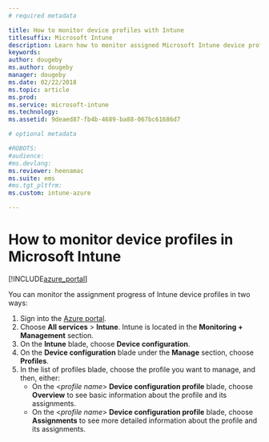 ```yaml
---
# required metadata

title: How to monitor device profiles with Intune
titlesuffix: Microsoft Intune
description: Learn how to monitor assigned Microsoft Intune device profiles.
keywords:
author: dougeby
ms.author: dougeby
manager: dougeby
ms.date: 02/22/2018
ms.topic: article
ms.prod:
ms.service: microsoft-intune
ms.technology:
ms.assetid: 9deaed87-fb4b-4689-ba88-067bc61686d7

# optional metadata

#ROBOTS:
#audience:
#ms.devlang:
ms.reviewer: heenamac
ms.suite: ems
#ms.tgt_pltfrm:
ms.custom: intune-azure

---
```


# How to monitor device profiles in Microsoft Intune

[!INCLUDE[azure_portal](./includes/azure_portal.md)]

You can monitor the assignment progress of Intune device profiles in two ways:


1. Sign into the [Azure portal](https://portal.azure.com).
2. Choose **All services** > **Intune**. Intune is located in the **Monitoring + Management** section.
3. On the **Intune** blade, choose **Device configuration**.
2. On the **Device configuration** blade under the **Manage** section, choose **Profiles**.
2. In the list of profiles blade, choose the profile you want to manage, and then, either:
	- On the <*profile name*> **Device configuration profile** blade, choose **Overview** to see basic information about the profile and its assignments.
	- On the <*profile name*> **Device configuration profile** blade, choose **Assignments** to see more detailed information about the profile and its assignments.
